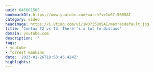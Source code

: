 ```yaml
---
uuid: 645601505
bookmarkOf: https://www.youtube.com/watch?v=1w07i5005AI
category: video
headImage: https://i.ytimg.com/vi/1w07i5005AI/maxresdefault.jpg
title: 'Contax T2 vs T3: There''s a lot to discuss'
domain: youtube.com
description: ''
tags:
- youtube
- forrest mankins
date: '2023-01-26T19:53:46.424Z'
highlights:
---
```



